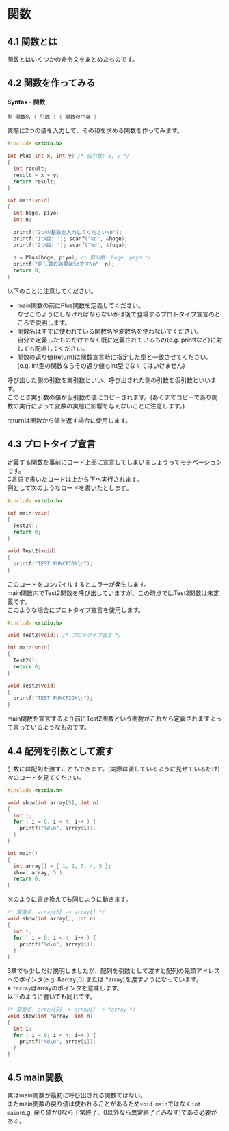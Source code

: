 # 関数
## 4.1 関数とは
関数とはいくつかの命令文をまとめたものです。
## 4.2 関数を作ってみる
#### Syntax - 関数
```c
型 関数名 ( 引数 ) { 関数の中身 }
```
実際に2つの値を入力して、その和を求める関数を作ってみます。
```c
#include <stdio.h>

int Plus(int x, int y) /* 仮引数: x, y */
{
  int result;
  result = x + y;
  return result;
}

int main(void)
{
  int hoge, piyo;
  int n;
  
  printf("2つの整数を入力してください\n");
  printf("1つ目: "); scanf("%d", &hoge);
  printf("2つ目: "); scanf("%d", &fuga);
  
  n = Plus(hoge, piyo); /* 実引数: hoge, piyo */
  printf("足し算の結果は%dです\n", n);
  return 0;
}
```
以下のことに注意してください。
- main関数の前にPlus関数を定義してください。  
なぜこのようにしなければならないかは後で登場するプロトタイプ宣言のところで説明します。  
- 関数名はすでに使われている関数名や変数名を使わないでください。  
自分で定義したものだけでなく既に定義されているもの(e.g. printfなど)に対しても配慮してください。
- 関数の返り値(return)は関数宣言時に指定した型と一致させてください。  
(e.g. int型の関数ならその返り値もint型でなくてはいけません)  
  
呼び出した側の引数を実引数といい、呼び出された側の引数を仮引数といいます。  
このとき実引数の値が仮引数の値にコピーされます。(あくまでコピーであり関数の実行によって変数の実態に影響を与えないことに注意します。)  
  
returnは関数から値を返す場合に使用します。
## 4.3 プロトタイプ宣言
定義する関数を事前にコード上部に宣言してしまいましょうってモチベーションです。  
C言語で書いたコードは上から下へ実行されます。  
例として次のようなコードを書いたとします。
```c
#include <stdio.h>

int main(void)
{
  Test2();
  return 0;
}

void Test2(void)
{
  printf("TEST FUNCTION\n");
}
```
このコードをコンパイルするとエラーが発生します。  
main関数内でTest2関数を呼び出していますが、この時点ではTest2関数は未定義です。  
このような場合にプロトタイプ宣言を使用します。
```c
#include <stdio.h>

void Test2(void); /* プロトタイプ宣言 */

int main(void)
{
  Test2();
  return 0;
}

void Test2(void)
{
  printf("TEST FUNCTION\n");
}
```
main関数を宣言するより前にTest2関数という関数がこれから定義されますよって言っているようなものです。
## 4.4 配列を引数として渡す
引数には配列を渡すこともできます。(実際は渡しているように見せているだけ)  
次のコードを見てください。
```c
#include <stdio.h>

void show(int array[5], int n)
{
  int i;
  for ( i = 0; i < n; i++ ) {
    printf("%d\n", array[i]);
  }
}

int main()
{
  int array[] = { 1, 2, 3, 4, 5 };
  show( array, 5 );
  return 0;
}
```
次のように書き換えても同じように動きます。
```c
/* 変更点: array[5] -> array[] */
void show(int array[], int n)
{
  int i;
  for ( i = 0; i < n; i++ ) {
    printf("%d\n", array[i]);
  }
}
```
3章でも少しだけ説明しましたが、配列を引数として渡すと配列の先頭アドレスへのポインタ(e.g. &array[0] または \*array)を渡すようになっています。  
※ `*array`はarrayのポインタを意味します。  
以下のように書いても同じです。
```c
/* 変更点: array[5] -> array[] -> *array */
void show(int *array, int n)
{
  int i;
  for ( i = 0; i < n; i++ ) {
    printf("%d\n", array[i]);
  }
}
```
## 4.5 main関数
実はmain関数が最初に呼び出される関数ではない。  
またmain関数の戻り値は使われることがあるため`void main`ではなく`int main`(e.g. 戻り値が0なら正常終了、0以外なら異常終了とみなす)である必要がある。
